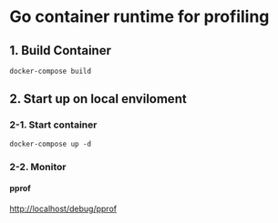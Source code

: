 # Go container runtime for profiling

## 1. Build Container

```shell
docker-compose build
```

## 2. Start up on local enviloment

### 2-1. Start container

```shell
docker-compose up -d
```

### 2-2. Monitor

#### pprof

[http://localhost/debug/pprof](http://localhost/debug/pprof)
